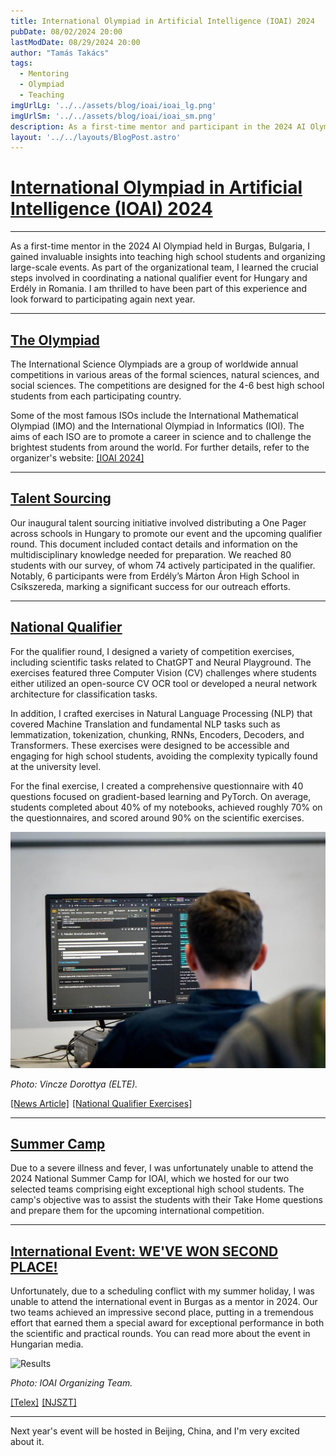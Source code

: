 ```yaml
---
title: International Olympiad in Artificial Intelligence (IOAI) 2024
pubDate: 08/02/2024 20:00
lastModDate: 08/29/2024 20:00
author: "Tamás Takács"
tags:
  - Mentoring
  - Olympiad
  - Teaching
imgUrlLg: '../../assets/blog/ioai/ioai_lg.png'
imgUrlSm: '../../assets/blog/ioai/ioai_sm.png'
description: As a first-time mentor and participant in the 2024 AI Olympiad held in Burgas, Bulgaria, I gained invaluable insights into teaching high school students and organizing large-scale events. As part of the organizational team, I learned the crucial steps involved in coordinating a national qualifier event for Hungary and Erdély in Romania. I am thrilled to have been part of this experience and look forward to participating again next year.                                                                  
layout: '../../layouts/BlogPost.astro'
---
```


# <u>International Olympiad in Artificial Intelligence (IOAI) 2024</u>

<hr class="border-1 border-t border-tcotta my-0" />

As a <span class="font-extrabold">first-time mentor</span> in the 2024 AI Olympiad held in Burgas, Bulgaria, I gained invaluable insights into <span class="font-extrabold">teaching high school students and organizing large-scale events</span>. As part of the organizational team, I learned the crucial steps involved in coordinating a national qualifier event for Hungary and Erdély in Romania. I am thrilled to have been part of this experience and look forward to participating again next year.

<hr class="border-1 border-t border-tcotta my-0" />

## <u>The Olympiad</u>

<span class="font-extrabold">The International Science Olympiads</span> are a group of worldwide annual competitions in various areas of the formal sciences, natural sciences, and social sciences. The competitions are designed for the 4-6 best high school students from each participating country.

Some of the most famous ISOs include the International Mathematical Olympiad (IMO) and the International Olympiad in Informatics (IOI). The aims of each ISO are to promote a career in science and to challenge the brightest students from around the world. For further details, refer to the organizer's website: [<span class="font-extrabold" style="color:var(--tcotta)">[IOAI 2024]</span>](https://ioai-official.org/what-is-ioai/)

<hr class="border-1 border-t border-tcotta my-0" />

## <u>Talent Sourcing</u>

Our inaugural talent sourcing initiative involved distributing a <span class="font-extrabold">One Pager across schools in Hungary</span> to promote our event and the upcoming qualifier round. This document included contact details and information on the multidisciplinary knowledge needed for preparation. <span class="font-extrabold">We reached 80 students with our survey, of whom 74 actively participated in the qualifier</span>. Notably, 6 participants were from Erdély’s Márton Áron High School in Csíkszereda, marking a significant success for our outreach efforts.

<hr class="border-1 border-t border-tcotta my-0" />

## <u>National Qualifier</u>

For the qualifier round, I designed a variety of competition exercises, including <span class="font-extrabold">scientific tasks</span> related to ChatGPT and Neural Playground. The exercises featured three <span class="font-extrabold">Computer Vision (CV)</span> challenges where students either utilized an open-source CV OCR tool or developed a neural network architecture for classification tasks.

In addition, I crafted exercises in <span class="font-extrabold">Natural Language Processing (NLP)</span> that covered Machine Translation and fundamental NLP tasks such as lemmatization, tokenization, chunking, RNNs, Encoders, Decoders, and Transformers. These exercises were designed to be accessible and engaging for high school students, avoiding the complexity typically found at the university level.

For the final exercise, I created a <span class="font-extrabold">comprehensive questionnaire with 40 questions</span> focused on gradient-based learning and PyTorch. On average, students completed about 40% of my notebooks, achieved roughly 70% on the questionnaires, and scored around 90% on the scientific exercises.

![Quali](../../assets/blog/ioai/quali.jpg)

*Photo: <span class="font-extrabold">Vincze Dorottya (ELTE).</span>*

[<span class="font-extrabold" style="color:var(--tcotta)">[News Article]</span>](https://njszt.hu/hu/news/2024-06-12/nyilvanosak-nemzetkozi-mesterseges-intelligencia-diakolimpia-ioai-valogatojanak)<span style="margin-right: 5px;"></span>[<span class="font-extrabold" style="color:var(--tcotta)">[National Qualifier Exercises]</span>](https://drive.google.com/drive/folders/1Kppc-FbmO35yqUTrkS4_v1GOXb_GLcA3?usp=sharing)



<hr class="border-1 border-t border-tcotta my-0" />

## <u>Summer Camp</u>

Due to a severe illness and fever, I was unfortunately <span class="font-extrabold">unable to attend</span> the 2024 National Summer Camp for IOAI, which we hosted for our two selected teams comprising eight exceptional high school students. The camp's objective was to assist the students with their Take Home questions and prepare them for the upcoming international competition.

<hr class="border-1 border-t border-tcotta my-0" />

## <u>International Event: <span class="font-extrabold" style="color:var(--tcotta)">WE'VE WON SECOND PLACE!</span></u>

Unfortunately, due to a  <span class="font-extrabold">scheduling conflict</span> with my summer holiday, I was unable to attend the international event in Burgas as a mentor in 2024. Our two teams achieved an impressive second place, putting in a tremendous effort that earned them a special award for exceptional performance in both the scientific and practical rounds. You can read more about the event in Hungarian media.

![Results](../../assets/blog/ioai/results.jpg)

*Photo: <span class="font-extrabold">IOAI Organizing Team.</span>*

[<span class="font-extrabold" style="color:var(--tcotta)">[Telex]</span>](https://telex.hu/techtud/2024/08/15/diakolimpia-mesterseges-intelligencia-ezusterem-bronzerem-bulgaria)<span style="margin-right: 5px;"></span>[<span class="font-extrabold" style="color:var(--tcotta)">[NJSZT]</span>](https://njszt.hu/hu/news/2024-08-15/osszetett-harmadik-helyezes-az-elso-nemzetkozi-mesterseges-intelligencia)

<hr class="border-1 border-t border-tcotta my-0" />

Next year's event will be hosted in Beijing, China, and I'm very excited about it.